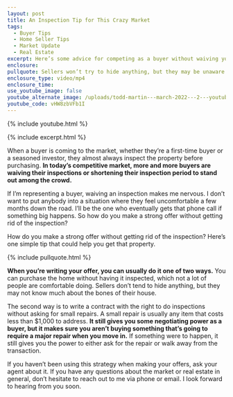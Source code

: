 ```yaml
---
layout: post
title: An Inspection Tip for This Crazy Market
tags:
  - Buyer Tips
  - Home Seller Tips
  - Market Update
  - Real Estate
excerpt: Here’s some advice for competing as a buyer without waiving your inspection
enclosure:
pullquote: Sellers won’t try to hide anything, but they may be unaware of major issues.
enclosure_type: video/mp4
enclosure_time:
use_youtube_image: false
youtube_alternate_image: /uploads/todd-martin---march-2022---2---youtube.jpg
youtube_code: vHW8zbVFb1I
---
```

{% include youtube.html %}

{% include excerpt.html %}

When a buyer is coming to the market, whether they’re a first-time buyer or a seasoned investor, they almost always inspect the property before purchasing.&nbsp;**In today’s competitive market, more and more buyers are waiving their inspections or shortening their inspection period to stand out among the crowd.**

If I’m representing a buyer, waiving an inspection makes me nervous. I don’t want to put anybody into a situation where they feel uncomfortable a few months down the road. I’ll be the one who eventually gets that phone call if something big happens. So how do you make a strong offer without getting rid of the inspection?

How do you make a strong offer without getting rid of the inspection? Here’s one simple tip that could help you get that property.

{% include pullquote.html %}

**When you’re writing your offer, you can usually do it one of two ways.** You can purchase the home without having it inspected, which not a lot of people are comfortable doing. Sellers don’t tend to hide anything, but they may not know much about the bones of their house.&nbsp;

The second way is to write a contract with the right to do inspections without asking for small repairs. A small repair is usually any item that costs less than $1,000 to address. **It still gives you some negotiating power as a buyer, but it makes sure you aren’t buying something that’s going to require a major repair when you move in.** If something were to happen, it still gives you the power to either ask for the repair or walk away from the transaction.

If you haven’t been using this strategy when making your offers, ask your agent about it. If you have any questions about the market or real estate in general, don’t hesitate to reach out to me via phone or email. I look forward to hearing from you soon.
